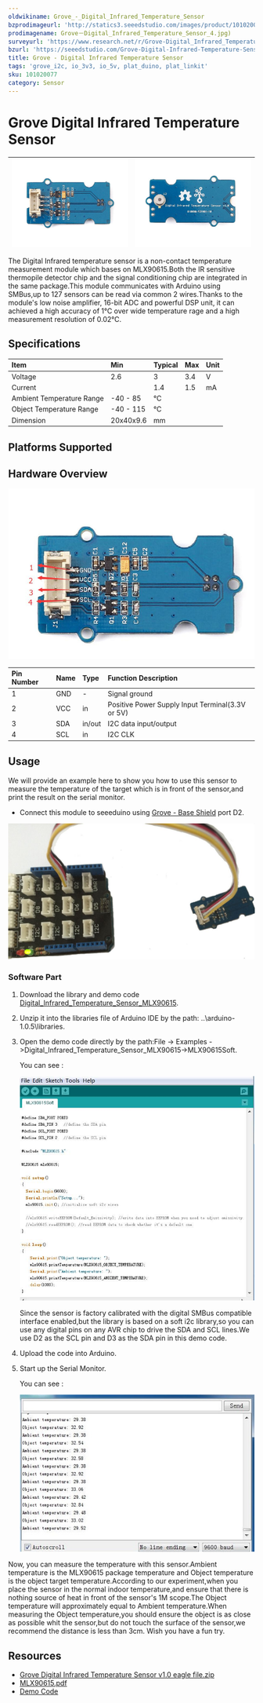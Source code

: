 ```yaml
---
oldwikiname: Grove_-_Digital_Infrared_Temperature_Sensor
bzprodimageurl: 'http://statics3.seeedstudio.com/images/product/101020077 1.jpg'
prodimagename: Grove－Digital_Infrared_Temperature_Sensor_4.jpg)
surveyurl: 'https://www.research.net/r/Grove-Digital_Infrared_Temperature_Sensor'
bzurl: 'https://seeedstudio.com/Grove-Digital-Infrared-Temperature-Sensor-p-2385.html'
title: Grove - Digital Infrared Temperature Sensor
tags: 'grove_i2c, io_3v3, io_5v, plat_duino, plat_linkit'
sku: 101020077
category: Sensor
---
```


# Grove Digital Infrared Temperature Sensor

| ![](https://raw.githubusercontent.com/SeeedDocument/Grove-Digital_Infrared_Temperature_Sensor/master/img/Grove－Digital_Infrared_Temperature_Sensor_1.jpg) | ![](https://raw.githubusercontent.com/SeeedDocument/Grove-Digital_Infrared_Temperature_Sensor/master/img/Grove－Digital_Infrared_Temperature_Sensor_2.jpg) |
| :--- | :--- |


The Digital Infrared temperature sensor is a non-contact temperature measurement module which bases on MLX90615.Both the IR sensitive thermopile detector chip and the signal conditioning chip are integrated in the same package.This module communicates with Arduino using SMBus,up to 127 sensors can be read via common 2 wires.Thanks to the module's low noise amplifier, 16-bit ADC and powerful DSP unit, it can achieved a high accuracy of 1℃ over wide temperature rage and a high measurement resolution of 0.02℃.

## Specifications

|  Item |  Min |  Typical |  Max |  Unit |
| :--- | :--- | :--- | :--- | :--- |
|  Voltage |  2.6 |  3 |  3.4 |  V |
|  Current |  |  1.4 |  1.5 |  mA |
|  Ambient Temperature Range |  -40 - 85 |  ℃ |  |  |
|  Object Temperature Range |  -40 - 115 |  ℃ |  |  |
|  Dimension |  20x40x9.6 |  mm |  |  |

## Platforms Supported

## Hardware Overview

![](https://raw.githubusercontent.com/SeeedDocument/Grove-Digital_Infrared_Temperature_Sensor/master/img/Grove－Digital_Infrared_Temperature_Sensor_4.jpg)

| Pin Number | Name | Type | Function Description |
| :--- | :--- | :--- | :--- |
| 1 | GND | - | Signal ground |
| 2 | VCC | in | Positive Power Supply Input Terminal\(3.3V or 5V\) |
| 3 | SDA | in/out | I2C data input/output |
| 4 | SCL | in | I2C CLK |

## Usage

We will provide an example here to show you how to use this sensor to measure the temperature of the target which is in front of the sensor,and print the result on the serial monitor.

* Connect this module to seeeduino using [Grove - Base Shield](/Base_Shield_V2) port D2.

![](https://raw.githubusercontent.com/SeeedDocument/Grove-Digital_Infrared_Temperature_Sensor/master/img/Digital_Infrared_Temperature_Sensor4.JPG)

### Software Part

1. Download the library and demo code [Digital\_Infrared\_Temperature\_Sensor\_MLX90615](https://github.com/Seeed-Studio/Digital_Infrared_Temperature_Sensor_MLX90615).
2. Unzip it into the libraries file of Arduino IDE by the path: ..\arduino-1.0.5\libraries.
3. Open the demo code directly by the path:File -&gt; Examples -&gt;Digital\_Infrared\_Temperature\_Sensor\_MLX90615-&gt;MLX90615Soft.

   You can see :

   ![](https://raw.githubusercontent.com/SeeedDocument/Grove-Digital_Infrared_Temperature_Sensor/master/img/MLX90615_demo_code.jpg)

   Since the sensor is factory calibrated with the digital SMBus compatible interface enabled,but the library is based on a soft i2c library,so you can use any digital pins on any AVR chip to drive the SDA and SCL lines.We use D2 as the SCL pin and D3 as the SDA pin in this demo code.

4. Upload the code into Arduino.
5. Start up the Serial Monitor.

   You can see :

   ![](https://raw.githubusercontent.com/SeeedDocument/Grove-Digital_Infrared_Temperature_Sensor/master/img/Digital_Infrared_Temperature_Sensor_Serial_Monitor.jpg)

Now, you can measure the temperature with this sensor.Ambient temperature is the MLX90615 package temperature and Object temperature is the object target temperature.According to our experiment,when you place the sensor in the normal indoor temperature,and ensure that there is nothing source of heat in front of the sensor's 1M scope.The Object temperature will approximately equal to Ambient temperature.When measuring the Object temperature,you should ensure the object is as close as possible whit the sensor,but do not touch the surface of the sensor,we recommend the distance is less than 3cm. Wish you have a fun try.

## Resources

* [Grove Digital Infrared Temperature Sensor v1.0 eagle file.zip](https://raw.githubusercontent.com/SeeedDocument/Grove-Digital_Infrared_Temperature_Sensor/master/res/Grove_Digital_Infrared_Temperature_Sensor_v1.0_eagle_file.zip)
* [MLX90615.pdf](https://raw.githubusercontent.com/SeeedDocument/Grove-Digital_Infrared_Temperature_Sensor/master/res/MLX90615.pdf)
* [Demo Code](https://github.com/Seeed-Studio/Digital_Infrared_Temperature_Sensor_MLX90615)

